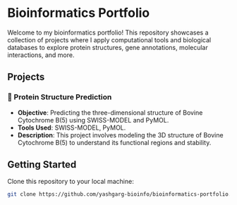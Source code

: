 # Bioinformatics Portfolio

Welcome to my bioinformatics portfolio! This repository showcases a collection of projects where I apply computational tools and biological databases to explore protein structures, gene annotations, molecular interactions, and more.

## Projects

### 🧬 Protein Structure Prediction
- **Objective**: Predicting the three-dimensional structure of Bovine Cytochrome B(5) using SWISS-MODEL and PyMOL.
- **Tools Used**: SWISS-MODEL, PyMOL.
- **Description**: This project involves modeling the 3D structure of Bovine Cytochrome B(5) to understand its functional regions and stability.

## Getting Started

Clone this repository to your local machine:

```bash
git clone https://github.com/yashgarg-bioinfo/bioinformatics-portfolio.git
